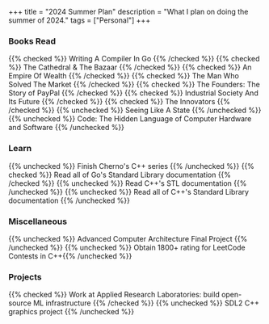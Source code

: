 +++
title = "2024 Summer Plan"
description = "What I plan on doing the summer of 2024."
tags = ["Personal"]
+++



### Books Read
{{% checked %}} Writing A Compiler In Go {{% /checked %}}
{{% checked %}} The Cathedral & The Bazaar {{% /checked %}}
{{% checked %}} An Empire Of Wealth {{% /checked %}}
{{% checked %}} The Man Who Solved The Market {{% /checked %}}
{{% checked %}} The Founders: The Story of PayPal {{% /checked %}}
{{% checked %}} Industrial Society And Its Future {{% /checked %}}
{{% checked %}} The Innovators {{% /checked %}}
{{% unchecked %}} Seeing Like A State {{% /unchecked %}}
{{% unchecked %}} Code: The Hidden Language of Computer Hardware and Software {{% /unchecked %}}



### Learn
{{% unchecked %}} Finish Cherno's C++ series {{% /unchecked %}}
{{% checked %}} Read all of Go's Standard Library documentation {{% /checked %}}
{{% unchecked %}} Read C++'s STL documentation {{% /unchecked %}}
{{% unchecked %}} Read all of C++'s Standard Library documentation {{% /unchecked %}}



### Miscellaneous
{{% unchecked %}} Advanced Computer Architecture Final Project {{% /unchecked %}}
{{% unchecked %}} Obtain 1800+ rating for LeetCode Contests in C++{{% /unchecked %}}



### Projects
{{% checked %}} Work at Applied Research Laboratories: build open-source ML infrastructure {{% /checked %}}
{{% unchecked %}} SDL2 C++ graphics project {{% /unchecked %}}
